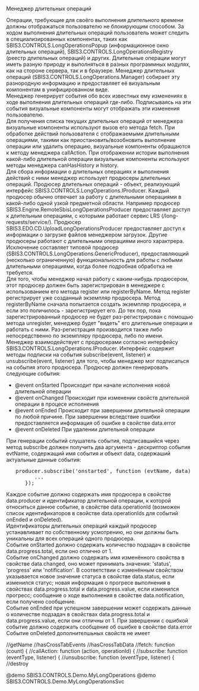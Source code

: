 Менеджер длительных операций

Операции, требующие для своёго выполнения длительного времени должны отображаться пользователю не блокирующим способом. За ходом выполнения
длительных операций пользователь может следить в специализированных компонентах, таких как SBIS3.CONTROLS.LongOperationsPopup (информационное окно
длительных операций), SBIS3.CONTROLS.LongOperationsRegistry (реестр длительных операций) и других. Длительные операции могут иметь разную природу
и выполняться в разных программных модулях, как на стороне сервера, так и в браузере. Менеджер длительных операций
(SBIS3.CONTROLS.LongOperations.Manager) собирает эту разнородную информацию и предоставляет её визуальным компонентам в унифицированном виде.
<br/>
Менеджер генерирует события обо всех известных ему изменениях в ходе выполнения длительных операций где-либо. Подписываясь на эти события
визуальные компоненты могут отображать эти изменения пользователю.
<br/>
Для получения списка текущих длительных операций от менеджера визуальные компоненты используют вызов его метода fetch. При обработке действий
пользователя с отображаемыми длительными операциями, такими как приостановить/возобновить выполнение операции или удалить операцию, визуальные
компоненты обращаются к методу менеджера callAction. При отображении истории выполнения какой-либо длительной операции визуальные компоненты
используют методы менеджера canHasHistory и history.
<br/>
Для сбора информации о длительных операциях и выполнения действий с ними менеджер использует продюсеры длительных операций. Продюсер длительных
операций - объект, реализующий интерфейс SBIS3.CONTROLS.LongOperations.IProducer. Каждый продюсер обычно отвечает за работу с длительными операциями
в какой-либо одной узкой предметной области. Например продюсер SBIS3.Engine.RemoteSbisLongOperationsProducer предоставляет доступ к длительным
операциям, с которыми работает сервис LRS (/long-requests/service/). Продюсер SBIS3.EDO.CD.UploadLongOperationsProducer предоставляет доступ к
информации о загрузке файлов менеджером загрузок. Другие продюсеры работают с длительными операциями иного характрера.
<br/>
Исключение составляет типовой продюсер (SBIS3.CONTROLS.LongOperations.GenericProducer), предоставляющий (несколько ограниченную) функциональность
для работы с любыми длительными операциями, когда более подробная обработка не требуется.
<br/>
Для того, чтобы менеджер начал работу с каким-нибудь продюсером, этот продюсер должен быть зарегистрирован в менеджере с использованием его метода
register или registerByName. Метод register регистрирует уже созданный экземпляр продюсера. Метод registerByName сначала попытается создать
экземпляр продюсера, и если это поличилось - зарегистрирует его. До тех пор, пока зарегистрированный продюсер не будет раз-регистрирован с помощью
метода unregister, менеджер будет "видеть" его длительные операции и работать с ними. Раз-регистрация производится также либо непосредственно по
экземпляру продюсера, либо по имени.
<br/>
Менеджер взаимодействует с продюсерами согласно интерфейсу SBIS3.CONTROLS.LongOperations.IProducer. Интерфейс содержит методы подписки на события
subscribe(event, listener) и unsubscribe(event, listener) для того, чтобы менеджер мог подписаться на события этого продюсера. Продюсер должен
генерировать следующие события:
<ul>
   <li>@event onStarted Происходит при начале исполнения новой длительной операции</li>
   <li>@event onChanged Происходит при изменении свойств длительной операции в процесе исполнения</li>
   <li>@event onEnded Происходит при завершении длительной операции по любой причине. При завершении вследствие ошибки предоставляется информация
   об ошибке в свойстве data.error</li>
   <li>@event onDeleted При удалении длительной операции</li>
</ul>
При генерации событий слушатель события, подписавшийся через метод subscribe должен получить два аргумента - дескриптор события evtName, содержащий
имя события и объект data, содержаший актуальные данные события:
<pre>
   producer.subscribe('onstarted', function (evtName, data) {
         ...
      });
</pre>
Каждое событие должно содержать имя продюсера в свойстве data.producer и идентификатор длительной операции, к которой относиться данное событие, в
свойстве data.operationId (возможен список идентификаторов в свойстве data.operationIds для событий onEnded и onDeleted).
<br/>
Идентификаторы длительных операций каждый продюсер устанавливает по собственному усмотрению, но они должны быть уникальны для всех операций одного
продюсера.
<br/>
Событие onStarted должно содержать количество подзадач в свойстве data.progress.total, если оно отлично от 1.
<br/>
Событие onChanged должно содержать имя изменённого свойства в свойстве data.changed, оно может принимать значения: 'status', 'progress' или
'notification'. В соответствии с изменённым свойством указывается новое значение статуса в свойстве data.status, если изменился статус; новая
информация о прогресе выполнения в свойствах data.progress.total и data.progress.value, если изменился прогресс; сообщение о ходе выполнения в
свойстве data.notification, если получено сообщение.
<br/>
Событие onEnded при успешном завершении может содержать данные о количестве подзадач в свойствах data.progress.total и data.progress.value,
если они отличны от 1. При завершении с ошибкой событие должно содержать сообщение об ошибке в свойстве data.error
<br/>
Событие onDeleted дополнителшьных свойств не имеет
<br/>


//getName
//hasCrossTabEvents
//hasCrossTabData
//fetch: function (count) {
//callAction: function (action, operationId) {
//subscribe: function (eventType, listener) {
//unsubscribe: function (eventType, listener) {
//destroy


@demo SBIS3.CONTROLS.Demo.MyLongOperations
@demo SBIS3.CONTROLS.Demo.MyLongOperationsSvc
